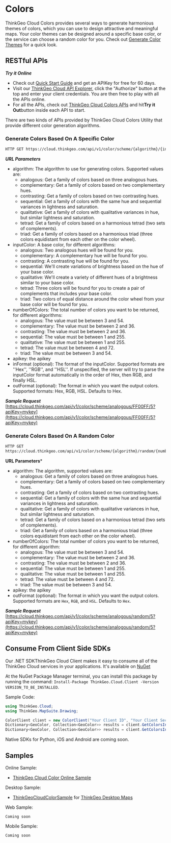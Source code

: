 
# Colors

ThinkGeo Cloud Colors provides several ways to generate harmonious themes of colors, which you can use to design attractive and meaningful maps.  Your color themes can be designed around a specific base color, or the service can choose a random color for you.  Check out [Generate Color Themes](https://vectormapsamples.thinkgeo.com/#GenerateColorThemes) for a quick look.

## RESTful APIs

***Try it Online***

- Check out [Quick Start Guide](../quickstart.md) and get an APIKey for free for 60 days.
- Visit our [ThinkGeo Cloud API Explorer](https://cloud.thinkgeo.com/help/), click the "Authorize" button at the top and enter your client credentials. You are then free to play with all the APIs online.
- For all the APIs, check out [ThinkGeo Cloud Colors APIs](https://cloud.thinkgeo.com/help/#/Colors) and hit**Try it Out**button inside each API to start.

There are two kinds of APIs provided by ThinkGeo Cloud Colors Utility that provide different color generation algorithms.

### Generate Colors Based On A Specific Color

```html
HTTP GET https://cloud.thinkgeo.com/api/v1/color/scheme/{algorithm}/{inputColor}/{numberOfColors}?inFormat={inFormat}&outFormat={outFormat}&apiKey={apiKey}
```

***URL Parameters***

- algorithm: The algorithm to use for generating colors. Supported values are:
  - analogous: Get a family of colors based on three analogous hues.
  - complementary: Get a family of colors based on two complementary hues.
  - contrasting: Get a family of colors based on two contrasting hues.
  - sequential: Get a family of colors with the same hue and sequential variances in lightness and saturation.
  - qualitative: Get a family of colors with qualitative variances in hue, but similar lightness and saturation.
  - tetrad: Get a family of colors based on a harmonious tetrad (two sets of complements).
  - triad: Get a family of colors based on a harmonious triad (three colors equidistant from each other on the color wheel).
- inputColor: A base color, for different algorithms:
  - analogous: Two analogous hues will be found for you.
  - complementary: A complementary hue will be found for you.
  - contrasting: A contrasting hue will be found for you.
  - sequential: We'll create variations of brightness based on the hue of your base color.
  - qualitative: We'll create a variety of different hues of a brightness similar to your base color.
  - tetrad: Three colors will be found for you to create a pair of complements that includes your base color.
  - triad: Two colors of equal distance around the color wheel from your base color will be found for you.
- numberOfColors: The total number of colors you want to be returned, for different algorithms:
  - analogous: The value must be between 3 and 54.
  - complementary: The value must be between 2 and 36.
  - contrasting: The value must be between 2 and 36.
  - sequential: The value must be between 1 and 255.
  - qualitative: The value must be between 1 and 255.
  - tetrad: The value must be between 4 and 72.
  - triad: The value must be between 3 and 54.
- apikey: the apikey
- inFormat (optional): The format of the inputColor. Supported formats are ''Hex'', ''RGB'', and ''HSL''. If unspecified, the server will try to parse the inputColor format automatically in the order of Hex, then RGB, and finally HSL.
- outFormat (optional): The format in which you want the output colors. Supported formats: Hex, RGB, HSL. Defaults to Hex.

***Sample Request***
[https://cloud.thinkgeo.com/api/v1/color/scheme/analogous/FF00FF/5?apiKey=mykey](https://cloud.thinkgeo.com/api/v1/color/scheme/analogous/FF00FF/5?apiKey=mykey)

### Generate Colors Based On A Random Color

```html
HTTP GET
https://cloud.thinkgeo.com/api/v1/color/scheme/{algorithm}/random/{numberOfColors}?outFormat={outFormat}&apiKey={apiKey}
```

**URL Parameters***

- algorithm: The algorithm, supported values are:
  - analogous: Get a family of colors based on three analogous hues.
  - complementary: Get a family of colors based on two complementary hues.
  - contrasting: Get a family of colors based on two contrasting hues.
  - sequential: Get a family of colors with the same hue and sequential variances in lightness and saturation.
  - qualitative: Get a family of colors with qualitative variances in hue, but similar lightness and saturation.
  - tetrad: Get a family of colors based on a harmonious tetrad (two sets of complements).
  - triad: Get a family of colors based on a harmonious triad (three colors equidistant from each other on the color wheel).
- numberOfColors: The total number of colors you want to be returned, for different algorithm:
  - analogous: The value must be between 3 and 54.
  - complementary: The value must be between 2 and 36.
  - contrasting: The value must be between 2 and 36.
  - sequential: The value must be between 1 and 255.
  - qualitative: The value must be between 1 and 255.
  - tetrad: The value must be between 4 and 72.
  - triad: The value must be between 3 and 54.
- apikey: the apikey
- outFormat (optional): The format in which you want the output colors. Supported formats are `Hex`, `RGB`, and `HSL`. Defaults to `Hex`.

***Sample Request***
[https://cloud.thinkgeo.com/api/v1/color/scheme/analogous/random/5?apiKey=mykey](https://cloud.thinkgeo.com/api/v1/color/scheme/analogous/random/5?apiKey=mykey)

## Consume From Client Side SDKs

Our .NET SDKThinkGeo Cloud Client makes it easy to consume all of the ThinkGeo Cloud services in your applications. It's available on [NuGet](https://www.nuget.org/packages/ThinkGeo.Cloud.Client)

At the NuGet Package Manager terminal, you can install this package by running the command: `Install-Package ThinkGeo.Cloud.Client -Version VERSION_TO_BE_INSTALLED`.

Sample Code:

``` csharp
using ThinkGeo.Cloud;
using ThinkGeo.MapSuite.Drawing;

ColorClient client = new ColorClient("Your Client ID", "Your Client Secret");
Dictionary<GeoColor, Collection<GeoColor>> results = client.GetColorsInAnalogousFamily(new GeoColor(255, 0, 255), 5);
Dictionary<GeoColor, Collection<GeoColor>> results = client.GetColorsInAnalogousFamily(5);
```

Native SDKs for Python, iOS and Android are coming soon.

## Samples

Online Sample:

- [ThinkGeo Cloud Color Online Sample](https://vectormapsamples.thinkgeo.com/#GenerateColorThemes)

Desktop Sample:

- [ThinkGeoCloudColorSample](https://gitlab.com/thinkgeo/public/thinkgeo-cloud-maps/-/tree/master/samples/wpf/ThinkGeoCloudColorSample) for [ThinkGeo Desktop Maps](https://gitlab.com/thinkgeo/public/thinkgeo-desktop-maps)

Web Sample:

```
Coming soon
```

Mobile Sample:

```
Coming soon
```
